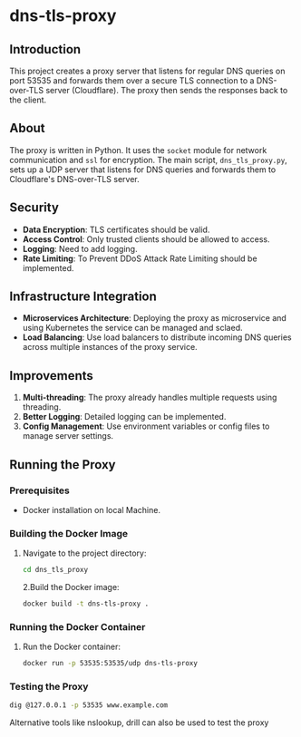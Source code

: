 # dns-tls-proxy

## Introduction

This project creates a proxy server that listens for regular DNS queries on port 53535 and forwards them over a secure TLS connection to a DNS-over-TLS server (Cloudflare). The proxy then sends the responses back to the client.

## About

The proxy is written in Python. It uses the `socket` module for network communication and `ssl` for encryption. The main script, `dns_tls_proxy.py`, sets up a UDP server that listens for DNS queries and forwards them to Cloudflare's DNS-over-TLS server.

## Security

- **Data Encryption**: TLS certificates should be valid.
- **Access Control**: Only trusted clients should be allowed to access.
- **Logging**: Need to add logging.
- **Rate Limiting**: To Prevent DDoS Attack Rate Limiting should be implemented.

## Infrastructure Integration

- **Microservices Architecture**: Deploying the proxy as microservice and using Kubernetes the service can be managed and sclaed.
- **Load Balancing**: Use load balancers to distribute incoming DNS queries across multiple instances of the proxy service.

## Improvements

1. **Multi-threading**: The proxy already handles multiple requests using threading.
2. **Better Logging**: Detailed logging can be implemented.
3. **Config Management**: Use environment variables or config files to manage server settings.

## Running the Proxy

### Prerequisites

- Docker installation on local Machine.

### Building the Docker Image

1. Navigate to the project directory:
   ```sh
   cd dns_tls_proxy
   ```
   2.Build the Docker image:
   ```sh
   docker build -t dns-tls-proxy .
   ```

### Running the Docker Container

1. Run the Docker container:
   ```sh
   docker run -p 53535:53535/udp dns-tls-proxy
   ```

### Testing the Proxy

```sh
dig @127.0.0.1 -p 53535 www.example.com
```

Alternative tools like nslookup, drill can also be used to test the proxy
